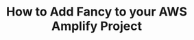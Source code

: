 ---
title: How to Add Fancy to your AWS Amplify Project
description: "This is a tutorial how to add fancy stuff like Typescript and how to turn your functions folder to a Monorepo"
banner: "./banner.png"
authorIds:
  - john-nguyen
href: https://dev.to/jolo/how-to-add-fancy-to-your-amplify-project-4h8g
platforms:
  - React
  - Vue
  - Angular
  - Javascript
categories:
  - Functions
---